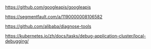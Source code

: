 https://github.com/googleapis/googleapis

https://segmentfault.com/a/1190000008106582

https://github.com/alibaba/diagnose-tools

https://kubernetes.io/zh/docs/tasks/debug-application-cluster/local-debugging/
